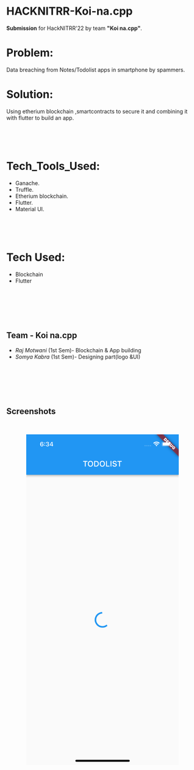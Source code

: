 # HACKNITRR-Koi-na.cpp
**Submission** for HackNITRR'22 by team **"Koi na.cpp"**.

# Problem: 
Data breaching from Notes/Todolist apps in smartphone by spammers.


# Solution:
Using etherium blockchain ,smartcontracts to secure it and combining it with flutter to build an app.


<p>&nbsp;</p>
<p>&nbsp;</p>



# Tech_Tools_Used:

- Ganache.
- Truffle.
- Etherium blockchain.
- Flutter.
- Material UI.

<p>&nbsp;</p>
<p>&nbsp;</p>

# Tech Used:

- Blockchain
- Flutter
<p>&nbsp;</p>
<p>&nbsp;</p>
<p>&nbsp;</p>



## Team - Koi na.cpp

- *Raj Motwani* (1st Sem)- Blockchain & App building
- *Somya Kabra* (1st Sem)- Designing part(logo &UI)
<p>&nbsp;</p>
<p>&nbsp;</p>
<p>&nbsp;</p>

## Screenshots
<p>&nbsp;</p>
<p align="center">
    <img src="./src/abis/ss1.png" alt="Logo" width="400">
  </a>

